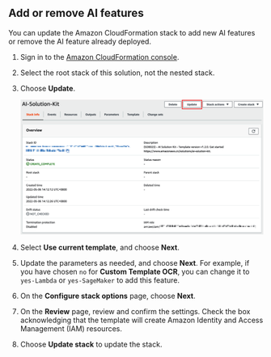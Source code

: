 ## Add or remove AI features

You can update the Amazon CloudFormation stack to add new AI features or remove the AI feature already deployed. 

1. Sign in to the [Amazon CloudFormation console](https://console.aws.amazon.com/cloudformation/).

2. Select the root stack of this solution, not the nested stack. 

3. Choose **Update**.

    ![](./images/update.png)

4. Select **Use current template**, and choose **Next**.

5. Update the parameters as needed, and choose **Next**. For example, if you have chosen `no` for **Custom Template OCR**, you can change it to `yes-Lambda` or `yes-SageMaker` to add this feature.

6. On the **Configure stack options** page, choose **Next**.

7. On the **Review** page, review and confirm the settings. Check the box acknowledging that the template will create Amazon Identity and Access Management (IAM) resources.

8. Choose **Update stack** to update the stack.

[template-china1]:https://cn-north-1.console.amazonaws.cn/cloudformation/home?region=cn-north-1#/stacks/create/template?stackName=AIKitsInferOCRStack&templateURL=https://aws-gcr-solutions.s3.cn-north-1.amazonaws.com.cn/Aws-gcr-ai-solution-kit/v1.2.0/AI-Solution-Kit.template

[template-china2]:https://cn-northwest-1.console.amazonaws.cn/cloudformation/home?region=cn-northwest-1#/stacks/create/template?stackName=AIKitsInferOCRStack&templateURL=https://aws-gcr-solutions.s3.cn-north-1.amazonaws.com.cn/Aws-gcr-ai-solution-kit/v1.2.0/AI-Solution-Kit.template

[template-global]: https://console.aws.amazon.com/cloudformation/home?region=us-east-1#/stacks/create/template?stackName=AIKitsInferOCRStack&templateURL=https://aws-gcr-solutions.s3.amazonaws.com/Aws-gcr-ai-solution-kit/v1.2.0/AI-Solution-Kit.template
